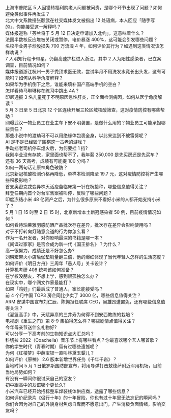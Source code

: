 上海市普陀区 5 人因错转福利院老人问题被问责，是哪个环节出现了问题？如何避免类似事件再发生？  
北大中文系教授张颐武在社交媒体发文被指出 12 处语病，本人回应「随手写的」，你能接受这一解释吗？  
媒体报道称「芬兰将于 5 月 12 日决定申请加入北约」，这意味着什么？  
法国半数核反应堆被关闭或暂停，电价暴涨 400%，这可能会引发哪些问题？  
名校毕业男子炒股损失 700 万流浪 4 年，如何评价其行为？如遇到这类情况该怎样劝说？  
7 人明知行程卡带星，仍翻高速护栏进入浙江，其中 2 人为阳性感染者，已立案调查，目前情况如何？  
媒体报道浙江杭州一男子秃顶求医无效，尝试半月不用洗发水竟长出头发，这有可能吗？如何从科学角度解释？  
如果华为手机倒下之后，谁能来填补国产高端手机的空白？  
怎样看待马琳琳称在练习中跳出 4A？  
印尼通报 3 名儿童死于不明原因急性肝炎，正全面检测病因，如何从医学角度解读？  
5 月 3 日至 5 日北京 12 个区连续开展三轮区域核酸筛查，这对疫情防控有哪些帮助？  
网曝武汉一物业员工在业主车下安不明装置，是做什么用的？物业员工可能承担哪些责任？  
那些小说中的渡劫可不可以用绝缘体包裹全身，以此来达到不被雷劈呢？  
AI 是不是已经毁了围棋这一古老的游戏？  
手动挡老司机停车熄火后，为何要挂 1 挡?  
我刚毕业没有存款，家里面也帮不了，我年薪 250,000 是先买房还是先买车？  
还有 36 天高考，成绩有可能提 100 分吗？  
如何一两句话让原神角色破防？  
北京新冠核酸检测价格再降低，单样本检测降至 19.7 元，这对疫情防控将产生哪些积极影响？  
首支奥密克戎变异株灭活疫苗临床第一针在杭接种，哪些信息值得关注？  
拜登任期内首个对台军售案被叫停，反映了哪些问题？  
印度冻结小米 48 亿资产之后，为什么很多原来不看好小米的人都开始支持小米了？  
5 月 1 日 15 时至 2 日 15 时，北京新增本土新冠感染者 50 例，目前疫情情况如何？  
如何看待珀莱雅羽感防晒产品批次存在差异，批次存在差异会影响使用吗？  
对于不打转向灯随意变道的行为你怎么看？  
作为一名开发者，对你影响最深的书籍是哪一本？  
《间谍过家家》是否会成为新一代《国王排名》？为什么？  
高一很努力，成绩还是不好怎么办?  
刘畊宏带火小店瑜伽垫销量翻三倍，他的爆红体现了当代年轻人怎样的生活态度？  
如何评价《明日方舟》三周年「愚人号」关卡设计？  
计算机考研 408 统考该如何准备？  
在学校没朋友，不想上学，感到很孤独怎么办？  
在现实中，哪个网文作家最能打？  
如果「鸡娃」们最后成了普通人，家长能接受吗？  
前 4 个月中国 TOP3 房企同比少卖了 3000 亿，哪些信息值得关注？  
ARM 安谋中国宣布刘仁辰、陈恂担任联席 CEO，吴雄昂遭罢免，还有哪些信息值得关注？  
《灌篮高手》中，天赋异禀的三井寿为何得不到安西教练的栽培？  
电视剧《重生之门》第 8-9 集拍得怎么样？哪些剧情点值得关注？  
今年母亲节送什么礼物好?  
可以分享一下高考前的生物知识点大汇总吗？  
科切拉 2022（Coachella）音乐节上有哪些看点？你最喜欢哪个艺人哪首歌？  
你的学生时代（青春时期）留有过哪些遗憾呢？  
为何《红楼梦》中薛宝钗一直叫林黛玉颦儿？  
如何评价《原神》 2.6 版本新增世界任务《千年千岩》？  
当地时间 5 月 1 日俄罗斯国防部宣布，将用导弹打击敖德萨附近军用机场，目前当地局势如何？  
有没有一瞬间你很讨厌自己的室友？  
初中跟高中的友谊哪个更长久?  
小米汽车已经开始招标整车焊装线体供应商，透露了哪些信息？  
如何评价纪录片《侣行十年》的十年冒险，你也有过十年里无法忘记的瞬间吗？  
你们会因为对自己的外貌身材焦虑自卑而不愿意出门，产生消极负面情绪，影响交友吗？  
